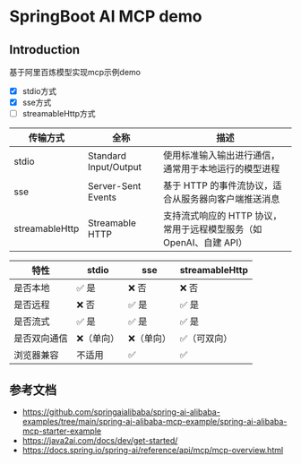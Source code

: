 # SpringBoot AI MCP demo

## Introduction

基于阿里百炼模型实现mcp示例demo

-[X] stdio方式
-[X] sse方式
-[ ] streamableHttp方式

| 传输方式       | 全称                  | 描述                                                         |
| -------------- | --------------------- | ------------------------------------------------------------ |
| stdio          | Standard Input/Output | 使用标准输入输出进行通信，通常用于本地运行的模型进程         |
| sse            | Server-Sent Events    | 基于 HTTP 的事件流协议，适合从服务器向客户端推送消息         |
| streamableHttp | Streamable HTTP       | 支持流式响应的 HTTP 协议，常用于远程模型服务（如 OpenAI、自建 API） |

| 特性         | stdio     | sse       | streamableHttp |
| ------------ | --------- | --------- | -------------- |
| 是否本地     | ✅ 是      | ❌ 否      | ❌ 否           |
| 是否远程     | ❌ 否      | ✅ 是      | ✅ 是           |
| 是否流式     | ✅ 是      | ✅ 是      | ✅ 是           |
| 是否双向通信 | ❌（单向） | ❌（单向） | ✅（可双向）    |
| 浏览器兼容   | 不适用    | ✅         | ✅              |


## 参考文档
- https://github.com/springaialibaba/spring-ai-alibaba-examples/tree/main/spring-ai-alibaba-mcp-example/spring-ai-alibaba-mcp-starter-example
- https://java2ai.com/docs/dev/get-started/
- https://docs.spring.io/spring-ai/reference/api/mcp/mcp-overview.html